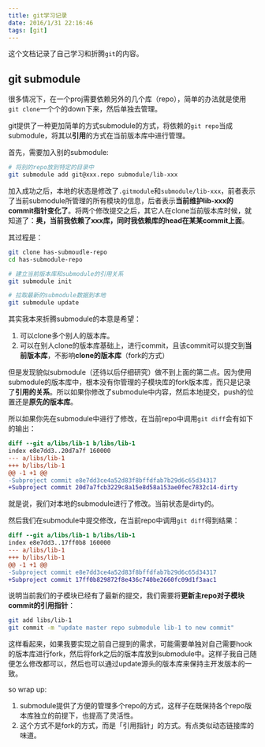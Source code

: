 ```yaml
---
title: git学习记录
date: 2016/1/31 22:16:46
tags: [git]
---
```


这个文档记录了自己学习和折腾`git`的内容。

<!--more-->

## git submodule

很多情况下，在一个proj需要依赖另外的几个库（repo），简单的办法就是使用`git clone`一个个的down下来，然后单独去管理。

git提供了一种更加简单的方式submodule的方式，将依赖的`git repo`当成submodule，将其以**引用**的方式在当前版本库中进行管理。

首先，需要加入别的submodule:

```bash
# 将别的repo放到特定的目录中
git submodule add git@xxx.repo submodule/lib-xxx
```

加入成功之后，本地的状态是修改了`.gitmodule`和`submodule/lib-xxx`，前者表示了当前submodule所管理的所有模块的信息，后者表示**当前维护lib-xxx的commit指针变化了**。将两个修改提交之后，其它人在clone当前版本库时候，就知道了：**奥，当前我依赖了xxx库，同时我依赖库的head在某某commit上面**。

其过程是：

```bash
git clone has-submoudle-repo
cd has-submodule-repo

# 建立当前版本库和submodule的引用关系
git submodule init

# 拉取最新的submodule数据到本地
git submodule update
```

其实我本来折腾submodule的本意是希望：

1. 可以clone多个别人的版本库。
2. 可以在别人clone的版本库基础上，进行commit，且该commit可以提交到**当前版本库**，不影响**clone的版本库**（fork的方式）

但是发现貌似submodule（还待以后仔细研究）做不到上面的第二点。因为使用submodule的版本库中，根本没有你管理的子模块库的fork版本库，而只是记录了**引用的关系**。所以如果你修改了submodule中内容，然后本地提交，push的位置还是**原先的版本库**。

所以如果你先在submodule中进行了修改，在当前repo中调用`git diff`会有如下的输出：

```diff
diff --git a/libs/lib-1 b/libs/lib-1
index e8e7dd3..20d7a7f 160000
--- a/libs/lib-1
+++ b/libs/lib-1
@@ -1 +1 @@
-Subproject commit e8e7dd3ce4a52d83f8bffdfab7b29d6c65d34317
+Subproject commit 20d7a7fcb3229c8a15e8d58a153ae0fec7832c14-dirty
```
就是说，我们对本地的submodule进行了修改。当前状态是dirty的。

然后我们在submodule中提交修改，在当前repo中调用`git diff`得到结果：

```diff
diff --git a/libs/lib-1 b/libs/lib-1
index e8e7dd3..17ff0b8 160000
--- a/libs/lib-1
+++ b/libs/lib-1
@@ -1 +1 @@
-Subproject commit e8e7dd3ce4a52d83f8bffdfab7b29d6c65d34317
+Subproject commit 17ff0b829872f8e436c740be2660fc09d1f3aac1
```

说明当前我们的子模块已经有了最新的提交，我们需要将**更新主repo对子模块commit的引用指针**：

```bash
git add libs/lib-1
git commit -m "update master repo submodule lib-1 to new commit"
```

这样看起来，如果我要实现之前自己提到的需求，可能需要单独对自己需要hook的版本库进行fork，然后将fork之后的版本库放到submodule中。这样子我自己随便怎么修改都可以，然后也可以通过update源头的版本库来保持主开发版本的一致。

so wrap up:

1. submodule提供了方便的管理多个repo的方式，这样子在既保持各个repo版本库独立的前提下，也提高了灵活性。
2. 这个方式不是fork的方式，而是「引用指针」的方式。有点类似动态链接库的味道。
